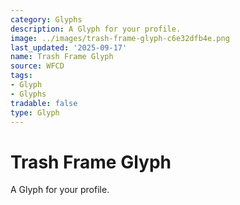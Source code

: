 ```yaml
---
category: Glyphs
description: A Glyph for your profile.
image: ../images/trash-frame-glyph-c6e32dfb4e.png
last_updated: '2025-09-17'
name: Trash Frame Glyph
source: WFCD
tags:
- Glyph
- Glyphs
tradable: false
type: Glyph
---
```


# Trash Frame Glyph

A Glyph for your profile.

